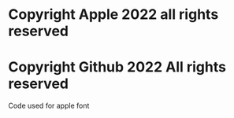 # Copyright Apple 2022 all rights reserved
# Copyright Github 2022 All rights reserved
Code used for apple font
<head>
<meta charset="UTF-8">
  <meta name="viewport" content="width=device-width, initial-scale=1.0">
  <meta http-equiv="X-UA-Compatible" content="ie=edge">
  <link rel="stylesheet" href="style.css">
</head> 

